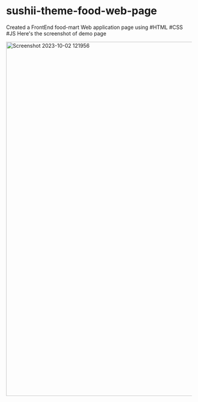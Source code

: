 # sushii-theme-food-web-page
Created a FrontEnd food-mart Web application page using #HTML #CSS #JS
Here's the screenshot of demo page

<img width="960" alt="Screenshot 2023-10-02 121956" src="https://github.com/pratikshatamshetti0602/sushii-theme-food-web-page/assets/85298008/d03f3437-b8de-4880-81f0-9b30b6300cf1">

